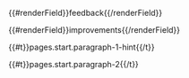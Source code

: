 {{#renderField}}feedback{{/renderField}}

{{#renderField}}improvements{{/renderField}}
<p>{{#t}}pages.start.paragraph-1-hint{{/t}}</p>

<p>{{#t}}pages.start.paragraph-2{{/t}}</p>
